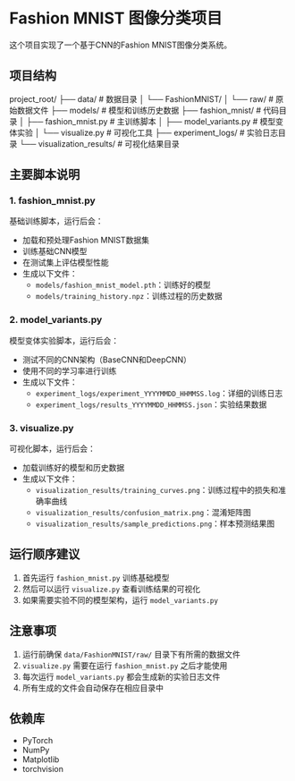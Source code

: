 # Fashion MNIST 图像分类项目

这个项目实现了一个基于CNN的Fashion MNIST图像分类系统。

## 项目结构 

project_root/
├── data/ # 数据目录
│ └── FashionMNIST/
│ └── raw/ # 原始数据文件
├── models/ # 模型和训练历史数据
├── fashion_mnist/ # 代码目录
│ ├── fashion_mnist.py # 主训练脚本
│ ├── model_variants.py # 模型变体实验
│ └── visualize.py # 可视化工具
├── experiment_logs/ # 实验日志目录
└── visualization_results/ # 可视化结果目录

## 主要脚本说明

### 1. fashion_mnist.py

基础训练脚本，运行后会：
- 加载和预处理Fashion MNIST数据集
- 训练基础CNN模型
- 在测试集上评估模型性能
- 生成以下文件：
  - `models/fashion_mnist_model.pth`：训练好的模型
  - `models/training_history.npz`：训练过程的历史数据

### 2. model_variants.py

模型变体实验脚本，运行后会：
- 测试不同的CNN架构（BaseCNN和DeepCNN）
- 使用不同的学习率进行训练
- 生成以下文件：
  - `experiment_logs/experiment_YYYYMMDD_HHMMSS.log`：详细的训练日志
  - `experiment_logs/results_YYYYMMDD_HHMMSS.json`：实验结果数据

### 3. visualize.py

可视化脚本，运行后会：
- 加载训练好的模型和历史数据
- 生成以下文件：
  - `visualization_results/training_curves.png`：训练过程中的损失和准确率曲线
  - `visualization_results/confusion_matrix.png`：混淆矩阵图
  - `visualization_results/sample_predictions.png`：样本预测结果图


## 运行顺序建议

1. 首先运行 `fashion_mnist.py` 训练基础模型
2. 然后可以运行 `visualize.py` 查看训练结果的可视化
3. 如果需要实验不同的模型架构，运行 `model_variants.py`

## 注意事项

1. 运行前确保 `data/FashionMNIST/raw/` 目录下有所需的数据文件
2. `visualize.py` 需要在运行 `fashion_mnist.py` 之后才能使用
3. 每次运行 `model_variants.py` 都会生成新的实验日志文件
4. 所有生成的文件会自动保存在相应目录中

## 依赖库

- PyTorch
- NumPy
- Matplotlib
- torchvision